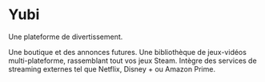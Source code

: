 # Yubi

Une plateforme de divertissement.

Une boutique et des annonces futures.
Une bibliothèque de jeux-vidéos multi-plateforme, rassemblant tout vos jeux Steam.
Intègre des services de streaming externes tel que Netflix, Disney + ou Amazon Prime.
